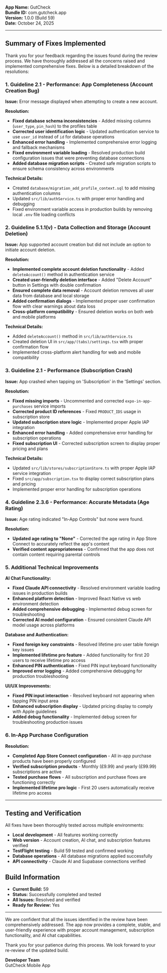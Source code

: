 

**App Name:** GutCheck  
**Bundle ID:** com.gutcheck.app  
**Version:** 1.0.0 (Build 59)  
**Date:** October 24, 2025

---

## Summary of Fixes Implemented

Thank you for your feedback regarding the issues found during the review process. We have thoroughly addressed all the concerns raised and implemented comprehensive fixes. Below is a detailed breakdown of the resolutions:

### 1. **Guideline 2.1 - Performance: App Completeness (Account Creation Bug)**

**Issue:** Error message displayed when attempting to create a new account.

**Resolution:**
- **Fixed database schema inconsistencies** - Added missing columns (`user_type`, `pin_hash`) to the profiles table
- **Corrected user identification logic** - Updated authentication service to use `user_id` instead of `id` for database operations
- **Enhanced error handling** - Implemented comprehensive error logging and fallback mechanisms
- **Fixed environment variable loading** - Resolved production build configuration issues that were preventing database connections
- **Added database migration scripts** - Created safe migration scripts to ensure schema consistency across environments

**Technical Details:**
- Created `database/migration_add_profile_context.sql` to add missing authentication columns
- Updated `src/lib/authService.ts` with proper error handling and debugging
- Fixed environment variable access in production builds by removing local `.env` file loading conflicts

### 2. **Guideline 5.1.1(v) - Data Collection and Storage (Account Deletion)**

**Issue:** App supported account creation but did not include an option to initiate account deletion.

**Resolution:**
- **Implemented complete account deletion functionality** - Added `deleteAccount()` method in authentication service
- **Created user-friendly deletion interface** - Added "Delete Account" button in Settings with double confirmation
- **Ensured complete data removal** - Account deletion removes all user data from database and local storage
- **Added confirmation dialogs** - Implemented proper user confirmation flow with clear warnings about data loss
- **Cross-platform compatibility** - Ensured deletion works on both web and mobile platforms

**Technical Details:**
- Added `deleteAccount()` method in `src/lib/authService.ts`
- Created deletion UI in `src/app/(tabs)/settings.tsx` with proper confirmation flow
- Implemented cross-platform alert handling for web and mobile compatibility

### 3. **Guideline 2.1 - Performance (Subscription Crash)**

**Issue:** App crashed when tapping on 'Subscription' in the 'Settings' section.

**Resolution:**
- **Fixed missing imports** - Uncommented and corrected `expo-in-app-purchases` service imports
- **Corrected product ID references** - Fixed `PRODUCT_IDS` usage in subscription store
- **Updated subscription store logic** - Implemented proper Apple IAP integration
- **Enhanced error handling** - Added comprehensive error handling for subscription operations
- **Fixed subscription UI** - Corrected subscription screen to display proper pricing and plans

**Technical Details:**
- Updated `src/lib/stores/subscriptionStore.ts` with proper Apple IAP service integration
- Fixed `src/app/subscription.tsx` to display correct subscription plans and pricing
- Implemented proper error handling for subscription operations

### 4. **Guideline 2.3.6 - Performance: Accurate Metadata (Age Rating)**

**Issue:** Age rating indicated "In-App Controls" but none were found.

**Resolution:**
- **Updated age rating to "None"** - Corrected the age rating in App Store Connect to accurately reflect the app's content
- **Verified content appropriateness** - Confirmed that the app does not contain content requiring parental controls

### 5. **Additional Technical Improvements**

**AI Chat Functionality:**
- **Fixed Claude API connectivity** - Resolved environment variable loading issues in production builds
- **Enhanced platform detection** - Improved React Native vs web environment detection
- **Added comprehensive debugging** - Implemented debug screen for troubleshooting
- **Corrected AI model configuration** - Ensured consistent Claude API model usage across platforms

**Database and Authentication:**
- **Fixed foreign key constraints** - Resolved lifetime pro user table foreign key issues
- **Implemented lifetime pro feature** - Added functionality for first 20 users to receive lifetime pro access
- **Enhanced PIN authentication** - Fixed PIN input keyboard functionality
- **Improved error logging** - Added comprehensive debugging for production troubleshooting

**UI/UX Improvements:**
- **Fixed PIN input interaction** - Resolved keyboard not appearing when tapping PIN input area
- **Enhanced subscription display** - Updated pricing display to comply with Apple guidelines
- **Added debug functionality** - Implemented debug screen for troubleshooting production issues

### 6. **In-App Purchase Configuration**

**Resolution:**
- **Completed App Store Connect configuration** - All in-app purchase products have been properly configured
- **Verified subscription products** - Monthly (£9.99) and yearly (£99.99) subscriptions are active
- **Tested purchase flows** - All subscription and purchase flows are functioning correctly
- **Implemented lifetime pro logic** - First 20 users automatically receive lifetime pro access

---

## Testing and Verification

All fixes have been thoroughly tested across multiple environments:

- **Local development** - All features working correctly
- **Web version** - Account creation, AI chat, and subscription features verified
- **TestFlight testing** - Build 59 tested and confirmed working
- **Database operations** - All database migrations applied successfully
- **API connectivity** - Claude AI and Supabase connections verified

## Build Information

- **Current Build:** 59
- **Status:** Successfully completed and tested
- **All Issues:** Resolved and verified
- **Ready for Review:** Yes

---

We are confident that all the issues identified in the review have been comprehensively addressed. The app now provides a complete, stable, and user-friendly experience with proper account management, subscription functionality, and AI chat capabilities.

Thank you for your patience during this process. We look forward to your re-review of the updated build.

**Developer Team**  
GutCheck Mobile App
